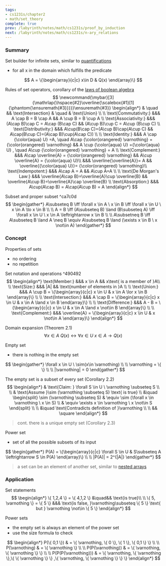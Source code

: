 ```yaml
---
tags:
- cs1231s/chapter2
- math/set_theory
complete: true
prev: /labyrinth/notes/math/cs1231s/proof_by_induction
next: /labyrinth/notes/math/cs1231s/n-ary_relations
---
```

   
### Summary
Set builder for infinite sets, similar to [quantifications](/labyrinth/notes/math/cs1231s/quantifications)
- for all x in the domain which fulfills the predicate

$$
A = \{\begin{array}{c|c} x\in D & Q(x) \end{array}\}
$$

Rules of set operators, corollary of the [laws of boolean algebra](/labyrinth/notes/math/cs1231s/propositions#^fad79a)
$$
\newcommand{\mybar}[3]{\mathrlap{\hspace{#2}\overline{\scalebox{#1}[1]{\phantom{\ensuremath{#3}}}}}\ensuremath{#3}}
\begin{align*}
& \quad && \text{Intersection} & \quad & \text{Union} \\
\\
\text{Commutativity:} &&& A \cap B = B \cap A && A \cup B = B \cup A \\
\text{Associativity:} &&& (A\cap B)\cap C = A\cap (B\cap C) && (A\cup B)\cup C = A\cup (B\cup C) \\
\text{Distributivity:} &&& A\cup(B\cap C)=(A\cup B)\cap(A\cup C) && A\cap(B\cup C)=(A\cap B)\cup(A\cap C)) \\
\\
\text{Identity:} &&& A \cap {\color{aqua} U} =A, \quad A\cap {\color{orangered} \varnothing} = {\color{orangered} \varnothing} && A \cup {\color{aqua} U} ={\color{aqua} U} , \quad A\cup {\color{orangered} \varnothing} = A \\
\text{Complement:} &&& A\cap \overline{A} = {\color{orangered} \varnothing} && A\cup \overline{A} = {\color{aqua} U}\\
&&& \overline{\overline{A}}= A && \overline{{\color{aqua} U}}= {\color{orangered} \varnothing}\\
\text{Indempotent:} &&& A\cap A = A && A\cup A=A \\
\\
\text{De Morgan's Law:} &&& \overline{A\cap B}=\overline{A}\cup \overline{B} && \overline{A\cup B}=\overline{A}\cap \overline{B} \\
\text{Absorption:} &&& A\cup(A\cap B) = A\cap(A\cup B) = A
\end{align*}
$$

Subset and proper subset ^ca7c0d
$$
\begin{gather*}
A\subseteq B \iff \forall x \in A \ x \in B \iff \forall x \in U \ x \in A \to x \in B \\
\\
A = B \iff (A\subseteq B) \land (B\subseteq A)  \iff \forall x \in U \ x \in A \leftrightarrow  x \in B \\
\\
A\subsetneq B \iff A\subseteq B \land A \neq B \equiv A\subseteq B \land (\exists x \in B \ x \not\in A)
\end{gather*}
$$
### Concept
Properties of sets
- no ordering
- no repetition

Set notation and operations ^490492
$$
\begin{align*}
\text{Member:} &&& x \in A && x\text{ is a member of }A\\
\\
\text{Size:} &&& |A| && \text{number of elements in }A \\
\\
\text{Union:} &&& A \cup B = \{\begin{array}{c|c} x \in U & x \in A \lor x \in B \end{array}\} \\
\\
\text{Intersection:} &&& A \cap B = \{\begin{array}{c|c} x \in U & x \in A \land x \in B \end{array}\} \\
\\
\text{Difference:} &&& A - B = \{\begin{array}{c|c} x \in U & x \in A \land x \not\in B \end{array}\} \\
\\
\text{Complement:} &&& \overline{A} = \{\begin{array}{c|c} x \in U & x \not\in A \end{array}\}
\end{align*}
$$

Domain expansion (Theorem 2.1)
$$
\forall x \in A \ Q(x) \leftrightarrow \forall x \in U \ x \in A \to Q(x)
$$

Empty set
- there is nothing in the empty set

$$
\begin{gather*}
\forall x \in U \ \sim(x\in \varnothing) \\
\\
\varnothing = \{  \} \\
\\
|\varnothing| = 0
\end{gather*}
$$

The empty set is a subset of every set (Corollary 2.2)
$$
\begin{align*}
& \text{Claim: } \forall S \in U \ \varnothing \subseteq S \\
\\
& \text{Assume }\sim (\varnothing \subseteq S) \text{ is true} \\
&\quad \begin{split}
\sim (\varnothing \subseteq S) & \equiv \sim (\forall x \in \varnothing \ x \in S) \\
& \equiv \exists x \in \varnothing \ x \not\in S
\end{split} \\
\\
&\quad \text{Contradicts definition of }\varnothing \\
\\
&& \square
\end{align*}
$$
> cont. there is a unique empty set (Corollary 2.3)

Power set
- set of all the possible subsets of its input

$$
\begin{gather*}
P(A) = \{\begin{array}{c|c} \forall S \in U & S\subseteq A \leftrightarrow S \in P(A) \end{array}\} \\
\\
|P(A)| = 2^{|A|}
\end{gather*}
$$
> a set can be an element of another set, similar to [nested arrays](/labyrinth/notes/cs/cs1101s/arrays#^0bd712)
### Application
Set statements
$$
\begin{align*}
\{ 1,2,4 \} = \{ 4,1,2 \} &\quad&& \text{is true}\\
\\
\{ 5, \varnothing \} = \{ 5 \} &&& \text{is false, }\varnothing\subseteq \{ 5 \} \text{ but } \varnothing \not\in \{ 5 \}
\end{align*}
$$

Power sets
- the empty set is always an element of the power set
- use the size formula to check

$$
\begin{align*}
P(\{ 0,1 \}) & = \{ \varnothing, \{ 0 \}, \{ 1 \}, \{ 0,1 \} \} \\
\\
P(\varnothing) & = \{ \varnothing \} \\
\\
P(P(\varnothing)) & = \{ \varnothing, \{ \varnothing \} \} \\
\\
P(P(P(\varnothing))) & = \{ \varnothing, \{ \varnothing \},\{ \{ \varnothing \} \} ,\{ \varnothing, \{ \varnothing \} \} \} 
\end{align*}
$$
